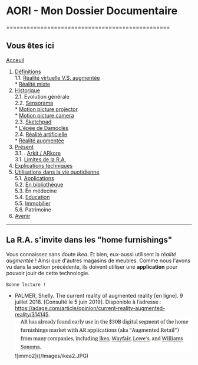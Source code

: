 # AORI - Mon Dossier Documentaire
================================================
## Vous êtes ici

[Acceuil](Introduction.md)  

1. [Définitions](Definition.md)  
  1.1. [Réalité virtuelle V.S. augmentée](vs.md)    
         * [Réalité mixte](mixed.md)  
2. [Historique](Histoire.md)  
  2.1. Evolution générale  
  2.2. [Sensorama](sensorama.md)  
         * [Motion picture projector](premierei.md)   
         * [Motion picture camera](secondei.md)  
  2.3. [Sketchpad](logiciel.md)  
         * [L'épée de Damoclès](epee.md)  
  2.4. [Réalité artificielle](rearti.md)  
         * [Réalité augmentée](ra.md)  
3. [Présent](present.md)  
  3.1. . [Arkit / ARkore](os.md)   
  3.1. [Limites de la R.A.](limits.md)  
4. [Explications techniques](Fonctionnement.md)  
5. [Utilisations dans la vie quotidienne](utilisation.md)     
   5.1. [Applications](app.md)  
   5.2. [En bibliothèque](bibli.md)  
   5.3.  En médecine  
   5.4. [Education ](education.md)  
   5.5. [Immobilier](immobilier.md)   
   5.6. Patrimoine  
 6. [Avenir](Avenir.md)  
 -----------------------------------------------
 
La R.A. s'invite dans les **"home furnishings"**
--------------------------------------------------------------------------------------------------------------------------------
Vous connaissez sans doute *Ikea*. Et bien, eux-aussi utilisent la *réalité augmentée* ! Ainsi que d'autres magasins de meubles. Comme nous l'avons vu dans la section précédente, ils doivent utiliser une __application__ pour pouvoir jouir de cette technologie.

````
Bonne lecture !
````
* PALMER, Shelly. The current reality of augmented reality [en ligne]. 9 juillet 2018. [Consulté le 5 juin 2019]. Disponible à l’adresse : https://adage.com/article/opinion/current-reality-augmented-reality/314145.  
![immo1](/Images/ikea1.JPG)  
![immo2]((/Images/ikea2.JPG)  
